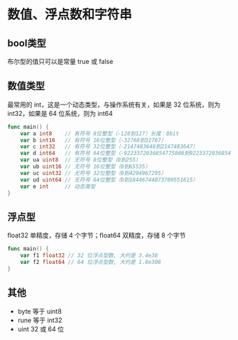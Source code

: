 # 数值、浮点数和字符串

## bool类型

布尔型的值只可以是常量 true 或 false

## 数值类型

最常用的 int，这是一个动态类型，与操作系统有关，如果是 32 位系统，则为 int32，如果是 64 位系统，则为 int64

```go
func main() {
    var a int8    // 有符号 8位整型（-128到127）长度：8bit
    var b int16   // 有符号 16位整型（-32768到32767）
    var c int32   // 有符号 32位整型（-2147483648到2147483647）
    var d int64   // 有符号 64位整型（-9223372036854775808到9223372036854775807）
    var ua uint8  // 无符号 8位整型（0到255）
    var ub uint16 // 无符号 16位整型（0到65535） 
    var uc uint32 // 无符号 32位整型（0到4294967295）
    var ud uint64 // 无符号 64位整型（0到18446744073709551615）
    var e int     // 动态类型
}
```

## 浮点型

float32 单精度，存储 4 个字节；float64 双精度，存储 8 个字节

```go
func main() {
    var f1 float32 // 32 位浮点型数, 大约是 3.4e38
    var f2 float64 // 64 位浮点型数, 大约是 1.8e308
}
```

## 其他

- byte 等于 uint8
- rune 等于 int32
- uint 32 或 64 位